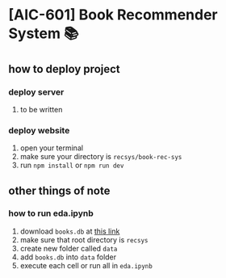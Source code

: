 # [AIC-601] Book Recommender System 📚
## how to deploy project
### deploy server
1. to be written
### deploy website
1. open your terminal
2. make sure your directory is `recsys/book-rec-sys`
3. run `npm install` or `npm run dev`
## other things of note
### how to run eda.ipynb
1. download `books.db` at [this link]([url](https://drive.google.com/file/d/1TKkd19sg1nJm3Cgyfc3V0vH4Cj_MY3sD/view?usp=sharing)****)
2. make sure that root directory is `recsys`
3. create new folder called `data`
4. add `books.db` into `data` folder
5. execute each cell or run all in `eda.ipynb`

